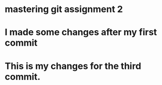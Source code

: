 # mastering git assignment 2
# I made some changes after my first commit
# This is my changes for the third commit.